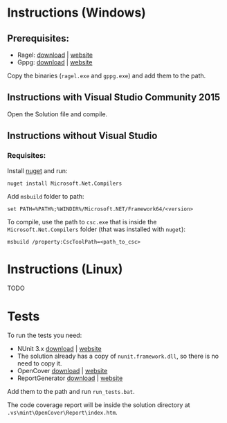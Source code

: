 # Instructions (Windows)

## Prerequisites:

- Ragel: [download](https://github.com/eloraiby/ragel-windows/blob/master/ragel.exe?raw=true) | [website](http://www.colm.net/open-source/ragel/)
- Gppg: [download](https://gppg.codeplex.com/downloads/get/899043) | [website](https://gppg.codeplex.com/)

Copy the binaries (`ragel.exe` and `gppg.exe`) and add them to the path.

## Instructions with Visual Studio Community 2015
Open the Solution file and compile.

## Instructions without Visual Studio

### Requisites:

Install [nuget](https://dist.nuget.org/index.html) and run:
```
nuget install Microsoft.Net.Compilers
```

Add `msbuild` folder to path:
```
set PATH=%PATH%;%WINDIR%/Microsoft.NET/Framework64/<version>
```

To compile, use the path to `csc.exe` that is inside the `Microsoft.Net.Compilers` folder (that was installed with `nuget`):
```
msbuild /property:CscToolPath=<path_to_csc>
```

# Instructions (Linux)
TODO

# Tests

To run the tests you need:

- NUnit 3.x [download](https://github.com/nunit/nunit/releases) | [website](http://www.nunit.org/)
 - The solution already has a copy of `nunit.framework.dll`, so there is no need to copy it.
- OpenCover [download](https://github.com/OpenCover/opencover/releases) | [website](https://github.com/OpenCover/opencover)
- ReportGenerator [download](https://github.com/danielpalme/ReportGenerator/releases) | [website](https://github.com/danielpalme/ReportGenerator)

Add them to the path and run `run_tests.bat`.

The code coverage report will be inside the solution directory at `.vs\mint\OpenCover\Report\index.htm`.
